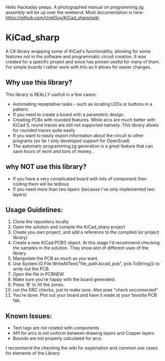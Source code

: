 Hello Hackaday peeps. A photographed manual on programming jig assembly will be up over the weekend.
Most documentation is here: https://github.com/UrielGuy/KiCad_sharp/wiki

# KiCad_sharp
A C# library wrapping some of KiCad's functionallity, allowing for some features not in the software and programmatic circuit creation.
It was created for a specific project and since has proven useful for many of them. For simple boards I rather work with this as it allows for easier changes.
## Why use this library?
This library is REALLY usefull in a few cases: 
- Automating repeptative tasks - such as locating LEDs or buttons in a pattern.
- If you need to create a board with a parametric design.
- Creating PCBs with rounded features. While arcs are much better with KiCad 5, round traces are still not supported natively. This library allows for rounded traces quite easily
- If you want to easily export information about the circuit to other programs (so far I only developed support for OpenScad)
- The automatic programming jig generation is a great feature that can save hours of work and tons of money..

## why NOT use this library?
- If you have a very complicated board with lots of component then coding them will be tedious
- If you need more than two layers (because I've only implemented two layers)

## Usage Guidelines:
1. Clone the repository locally
2. Open the solution and compile the KiCad_sharp project
3. Create you own project, and add a reference to the compiled (or project library)
4. Create a new KiCad.PCB() object. 
At this stage I'd recommend checking the samples in the solution. They show alot of different uses of the library.
5. Manipulate the PCB as much as you want.
6. Use System.IO.File.WriteAllText("file_path.kicad_pcb", pcb.ToString()) to write out the PCB.
7. Open the file in PCBNEW
8. Make sure you're happy with the board generated. 
9. Press 'B' to fill the zones. 
10. run the DRC checks, just to make sure. Also pree "check unconnected" 
11. You're done. Plot out your board and have it made at your favorite PCB fab. 

## Known Issues: 
- Text tags are not rotated with components
- API for arcs is not uniform between drawing layers and Copper layers
- Bounds are not properly calculated for arcs.

I recommend the checking the wiki for explenation and common use cases for elements of the Library
